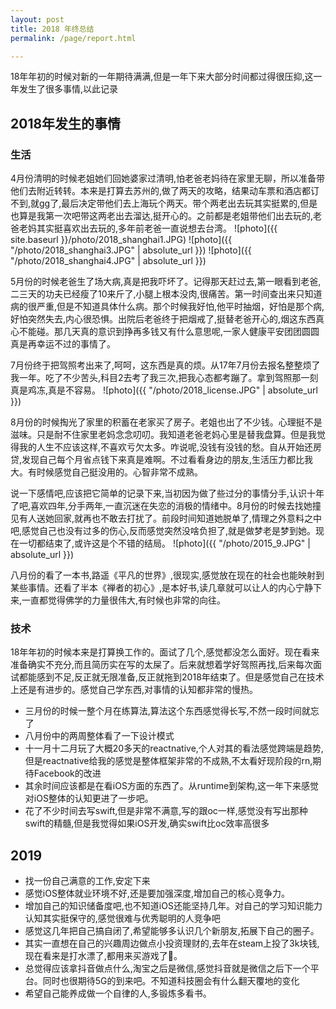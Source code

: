 ```yaml
---
layout: post
title: 2018 年终总结
permalink: /page/report.html

---
```


18年年初的时候对新的一年期待满满,但是一年下来大部分时间都过得很压抑,这一年发生了很多事情,以此记录

## 2018年发生的事情
### 生活

   4月份清明的时候老姐她们回她婆家过清明,怕老爸老妈待在家里无聊，所以准备带他们去附近转转。本来是打算去苏州的,做了两天的攻略，结果动车票和酒店都订不到,就gg了,最后决定带他们去上海玩个两天。带个两老出去玩其实挺累的,但是也算是我第一次吧带这两老出去溜达,挺开心的。之前都是老姐带他们出去玩的,老爸老妈其实挺喜欢出去玩的,多年前老爸一直说想去台湾。
   ![photo]({{ site.baseurl }}/photo/2018_shanghai1.JPG)
   ![photo]({{ "/photo/2018_shanghai3.JPG" | absolute_url }})
   ![photo]({{ "/photo/2018_shanghai4.JPG" | absolute_url }})
   
   5月份的时候老爸生了场大病,真是把我吓坏了。记得那天赶过去,第一眼看到老爸,二三天的功夫已经瘦了10来斤了,小腿上根本没肉,很痛苦。第一时间查出来只知道病的很严重,但是不知道具体什么病。那个时候我好怕,他平时抽烟，好怕是那个病,好怕突然失去,内心很恐惧。出院后老爸终于把烟戒了,挺替老爸开心的,烟这东西真心不能碰。那几天真的意识到挣再多钱又有什么意思呢,一家人健康平安团团圆圆真是再幸运不过的事情了。
   
   7月份终于把驾照考出来了,呵呵，这东西是真的烦。从17年7月份去报名整整烦了我一年。吃了不少苦头,科目2去考了我三次,把我心态都考蹦了。拿到驾照那一刻真是鸡冻,真是不容易。
   ![photo]({{ "/photo/2018_license.JPG" | absolute_url }})
   
   8月份的时候掏光了家里的积蓄在老家买了房子。老姐也出了不少钱。心理挺不是滋味。只是耐不住家里老妈念念叨叨。我知道老爸老妈心里是替我盘算。但是我觉得我的人生不应该这样,不喜欢亏欠太多。咋说呢,没钱有没钱的愁。自从开始还房贷,发现自己每个月省点钱下来真是难啊。不过看看身边的朋友,生活压力都比我大。有时候感觉自己挺没用的。心智非常不成熟。
   
   说一下感情吧,应该把它简单的记录下来,当初因为做了些过分的事情分手,认识十年了吧,喜欢四年,分手两年,一直沉迷在失恋的消极的情绪中。8月份的时候去找她撞见有人送她回家,就再也不敢去打扰了。前段时间知道她脱单了,情理之外意料之中吧,感觉自己也没有过多的伤心,反而感觉突然没啥负担了,就是做梦老是梦到她。现在一切都结束了,或许这是个不错的结局。
   ![photo]({{ "/photo/2015_9.JPG" | absolute_url }})
   
   八月份的看了一本书,路遥《平凡的世界》,很现实,感觉放在现在的社会也能映射到某些事情。还看了半本《禅者的初心》,是本好书,读几章就可以让人的内心宁静下来,一直都觉得佛学的力量很伟大,有时候也非常的向往。
  
### 技术
	
   18年年初的时候本来是打算换工作的。面试了几个,感觉都没怎么面好。现在看来准备确实不充分,而且简历实在写的太屎了。后来就想着学好驾照再找,后来每次面试都能感到不足,反正就无限准备,反正就拖到2018年结束了。但是感觉自己在技术上还是有进步的。感觉自己学东西,对事情的认知都非常的慢热。
      	
- 三月份的时候一整个月在练算法,算法这个东西感觉得长写,不然一段时间就忘了
- 八月份中的两周整体看了一下设计模式
- 十一月十二月玩了大概20多天的reactnative,个人对其的看法感觉跨端是趋势,但是reactnative给我的感觉是整体框架非常的不成熟,不太看好现阶段的rn,期待Facebook的改进
- 其余时间应该都是在看iOS方面的东西了。从runtime到架构,这一年下来感觉对iOS整体的认知更进了一步吧。
- 花了不少时间去写swift,但是非常不满意,写的跟oc一样,感觉没有写出那种swift的精髓,但是我觉得如果iOS开发,确实swift比oc效率高很多
	
	
## 2019
	
  - 找一份自己满意的工作,安定下来
  - 感觉iOS整体就业环境不好,还是要加强深度,增加自己的核心竞争力。
  - 增加自己的知识储备度吧,也不知道iOS还能坚持几年。对自己的学习知识能力认知其实挺保守的,感觉很难与优秀聪明的人竞争吧
  - 感觉这几年把自己搞自闭了,希望能够多认识几个新朋友,拓展下自己的圈子。
  - 其实一直想在自己的兴趣周边做点小投资理财的,去年在steam上投了3k块钱,现在看来是打水漂了,都用来买游戏了🤣。
  - 总觉得应该拿抖音做点什么,淘宝之后是微信,感觉抖音就是微信之后下一个平台。同时也很期待5G的到来吧。不知道科技圈会有什么翻天覆地的变化
  - 希望自己能养成做一个自律的人,多锻炼多看书。
  
